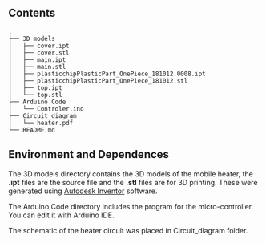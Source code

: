 ## Contents

```
.
├── 3D models
│   ├── cover.ipt
│   ├── cover.stl
│   ├── main.ipt
│   ├── main.stl
│   ├── plasticchipPlasticPart_OnePiece_181012.0008.ipt
│   ├── plasticchipPlasticPart_OnePiece_181012.stl
│   ├── top.ipt
│   └── top.stl
├── Arduino Code
│   └── Controler.ino
├── Circuit_diagram
│   └── heater.pdf
└── README.md
```

## Environment and Dependences
The 3D models directory contains the 3D models of the mobile heater, the __.ipt__ files are the source file and the __.stl__ files are for 3D printing. These were generated using [Autodesk Inventor](https://www.autodesk.co.uk/products/inventor/new-features?mktvar002=3647027%7CSEM%7C11182955434%7C112095786640%7Ckwd-28960010&gclsrc=aw.ds&=&ef_id=CjwKCAiAouD_BRBIEiwALhJH6EZyWUMYyCJkvJ-_ONRZ6uOubmXwj-by1htHPgU-BVSkYppTQusi_hoC9nkQAvD_BwE%3AG%3As&s_kwcid=AL!11172!3!467018933184!e!!g!!autodesk%20inventor!11182955434!112095786640&mkwid=s%7Cpcrid%7C467018933184%7Cpkw%7Cautodesk%20inventor%7Cpmt%7Ce%7Cpdv%7Cc%7Cslid%7C%7Cpgrid%7C112095786640%7Cptaid%7Ckwd-28960010%7Cpid%7C&utm_medium=cpc&utm_source=google&utm_campaign=&utm_term=autodesk%20inventor&utm_content=s%7Cpcrid%7C467018933184%7Cpkw%7Cautodesk%20inventor%7Cpmt%7Ce%7Cpdv%7Cc%7Cslid%7C%7Cpgrid%7C112095786640%7Cptaid%7Ckwd-28960010%7C&gclid=CjwKCAiAouD_BRBIEiwALhJH6EZyWUMYyCJkvJ-_ONRZ6uOubmXwj-by1htHPgU-BVSkYppTQusi_hoC9nkQAvD_BwE&plc=INVPROSA&term=1-YEAR&support=ADVANCED&quantity=1) software. 

The Arduino Code directory includes the program for the micro-controller. You can edit it with Arduino IDE. 

The schematic of the heater circuit was placed in Circuit_diagram folder.
